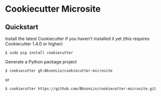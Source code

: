 Cookiecutter Microsite
===============

Quickstart
--------

Install the latest Cookiecutter if you haven't installed it yet (this requires Cookiecutter 1.4.0 or higher)
```
$ sudo pip install cookiecutter
```

Generate a Python package project
```
$ cookiecutter gh:BbsonLin/cookiecutter-microsite
```
or
```
$ cookiecutter https://github.com/BbsonLin/cookiecutter-microsite.git
```
